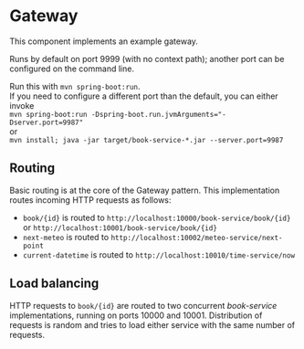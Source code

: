 # Gateway

This component implements an example gateway.

Runs by default on port 9999 (with no context path);
another port can be configured on the command line.

Run this with `mvn spring-boot:run`.  
If you need to configure a different port than the default, you can either invoke  
`mvn spring-boot:run -Dspring-boot.run.jvmArguments="-Dserver.port=9987"`  
or   
`mvn install; java -jar target/book-service-*.jar --server.port=9987`

## Routing

Basic routing is at the core of the Gateway pattern. This
implementation routes incoming HTTP requests as follows:
* `book/{id}` is routed to `http://localhost:10000/book-service/book/{id}` or `http://localhost:10001/book-service/book/{id}`
* `next-meteo` is routed to `http://localhost:10002/meteo-service/next-point`
* `current-datetime` is routed to `http://localhost:10010/time-service/now`

## Load balancing

HTTP requests to `book/{id}` are routed to two concurrent _book-service_ implementations, 
running on ports 10000 and 10001. Distribution of requests is random and tries to load either
service with the same number of requests. 
